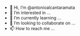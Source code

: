 - 👋 Hi, I’m @antonioalcantaramata
- 👀 I’m interested in ...
- 🌱 I’m currently learning ...
- 💞️ I’m looking to collaborate on ...
- 📫 How to reach me ...

<!---
antonioalcantaramata/antonioalcantaramata is a ✨ special ✨ repository because its `README.md` (this file) appears on your GitHub profile.
You can click the Preview link to take a look at your changes.
--->
